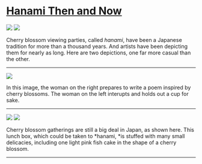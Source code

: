 # [Hanami Then and Now](http://artstories.artsmia.org/#/stories/3205)

![](http://cdn.dx.artsmia.org/thumbs/tn_ext_201507160007.jpg)
![](http://cdn.dx.artsmia.org/thumbs/tn_ext_201512220002.jpg)

Cherry blossom viewing parties, called *hanami*, have been a Japanese tradition for more than a thousand years. And artists have been depicting them for nearly as long. Here are two depictions, one far more casual than the other. 

---

![](http://cdn.dx.artsmia.org/thumbs/tn_ext_201509100004.jpg)

In this image, the woman on the right prepares to write a poem inspired by cherry blossoms. The woman on the left interupts and holds out a cup for sake. 

---

![](http://cdn.dx.artsmia.org/thumbs/tn_ext_201507280007.jpg)
![](http://cdn.dx.artsmia.org/thumbs/tn_ext_201507280011.jpg)

Cherry blossom gatherings are still a big deal in Japan, as shown here. This lunch box, which could be taken to *hanami, *is stuffed with many small delicacies, including one light pink fish cake in the shape of a cherry blossom. 

---
